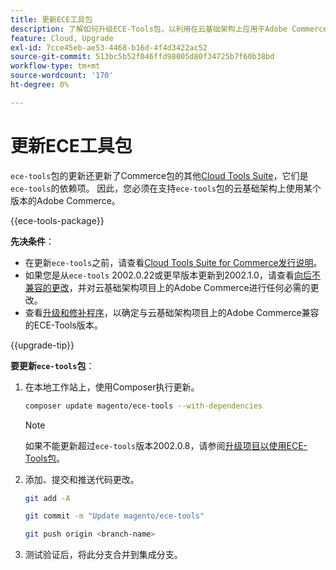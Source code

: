 ```yaml
---
title: 更新ECE工具包
description: 了解如何升级ECE-Tools包，以利用在云基础架构上应用于Adobe Commerce的最新修复和功能。
feature: Cloud, Upgrade
exl-id: 7cce45eb-ae53-4468-b16d-4f4d3422ac52
source-git-commit: 513bc5b52f046ffd98005d80f34725b7f60b38bd
workflow-type: tm+mt
source-wordcount: '170'
ht-degree: 0%

---
```


# 更新ECE工具包

`ece-tools`包的更新还更新了Commerce包的其他[Cloud Tools Suite](../release-notes/cloud-tools-suite.md)，它们是`ece-tools`的依赖项。 因此，您必须在支持`ece-tools`包的云基础架构上使用某个版本的Adobe Commerce。

{{ece-tools-package}}

**先决条件**：

- 在更新`ece-tools`之前，请查看[Cloud Tools Suite for Commerce发行说明](../release-notes/cloud-tools-suite.md)。
- 如果您是从`ece-tools` 2002.0.22或更早版本更新到2002.1.0，请查看[向后不兼容的更改](../release-notes/backward-incompatible-changes.md)，并对云基础架构项目上的Adobe Commerce进行任何必需的更改。
- 查看[升级和修补程序](../development/commerce-version.md#upgrade-from-older-versions)，以确定与云基础架构项目上的Adobe Commerce兼容的ECE-Tools版本。

{{upgrade-tip}}

**要更新`ece-tools`包**：

1. 在本地工作站上，使用Composer执行更新。

   ```bash
   composer update magento/ece-tools --with-dependencies
   ```

   >[!NOTE]
   >
   >如果不能更新超过`ece-tools`版本2002.0.8，请参阅[升级项目以使用ECE-Tools包](install-package.md)。

1. 添加、提交和推送代码更改。

   ```bash
   git add -A
   ```

   ```bash
   git commit -m "Update magento/ece-tools"
   ```

   ```bash
   git push origin <branch-name>
   ```

1. 测试验证后，将此分支合并到集成分支。
